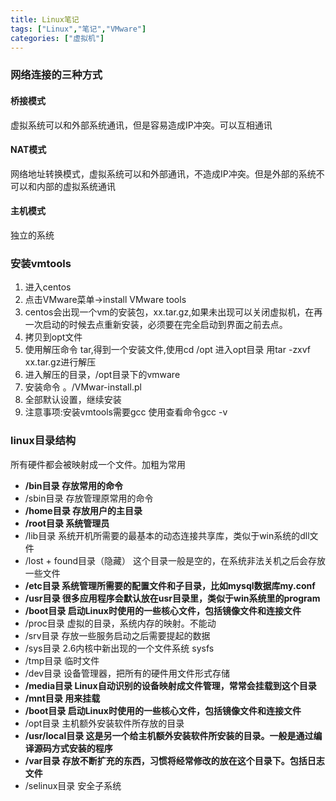```yaml
---
title: Linux笔记
tags: ["Linux","笔记","VMware"]
categories: ["虚拟机"]
---
```


<h3>网络连接的三种方式</h3>
<h4>桥接模式</h4>
<p>虚拟系统可以和外部系统通讯，但是容易造成IP冲突。可以互相通讯</p>

<h4>NAT模式</h4>
<p>网络地址转换模式，虚拟系统可以和外部通讯，不造成IP冲突。但是外部的系统不可以和内部的虚拟系统通讯</p>

<h4>主机模式</h4>
<p>独立的系统</p>

<h3>安装vmtools</h3>
<ol>
    <li>进入centos</li>
    <li>点击VMware菜单->install VMware tools</li>
    <li>centos会出现一个vm的安装包，xx.tar.gz,如果未出现可以关闭虚拟机，在再一次启动的时候去点重新安装，必须要在完全启动到界面之前去点。</li>
    <li>拷贝到opt文件</li>
    <li>使用解压命令 tar,得到一个安装文件,使用cd /opt 进入opt目录 用tar -zxvf xx.tar.gz进行解压</li>
    <li>进入解压的目录，/opt目录下的vmware</li>
    <li>安装命令 。/VMwar-install.pl</li>
    <li>全部默认设置，继续安装</li>
    <li>注意事项:安装vmtools需要gcc 使用查看命令gcc -v</li>
</ol>

<h3>linux目录结构</h3>

<p>所有硬件都会被映射成一个文件。加粗为常用</p>
<ul>
    <li><b>/bin目录 存放常用的命令</b></li>
    <li>/sbin目录 存放管理原常用的命令</li>
    <li><b>/home目录 存放用户的主目录</b></li>
    <li><b>/root目录 系统管理员</b></li>
    <li>/lib目录 系统开机所需要的最基本的动态连接共享库，类似于win系统的dll文件</li>
    <li>/lost + found目录（隐藏） 这个目录一般是空的，在系统非法关机之后会存放一些文件</li>
    <li><b>/etc目录 系统管理所需要的配置文件和子目录，比如mysql数据库my.conf</b></li>
    <li><b>/usr目录 很多应用程序会默认放在usr目录里，类似于win系统里的program</b></li>
    <li><b>/boot目录 启动Linux时使用的一些核心文件，包括镜像文件和连接文件</b></li>
    <li>/proc目录 虚拟的目录，系统内存的映射。不能动</li>
    <li>/srv目录 存放一些服务启动之后需要提起的数据</li>
    <li>/sys目录 2.6内核中新出现的一个文件系统 sysfs</li>
    <li>/tmp目录 临时文件</li>
    <li>/dev目录 设备管理器，把所有的硬件用文件形式存储</li>
    <li><b>/media目录 Linux自动识别的设备映射成文件管理，常常会挂载到这个目录</b></li>
    <li><b>/mnt目录 用来挂载</b></li>
    <li><b>/boot目录 启动Linux时使用的一些核心文件，包括镜像文件和连接文件</b></li>
    <li>/opt目录 主机额外安装软件所存放的目录</li>
    <li><b>/usr/local目录 这是另一个给主机额外安装软件所安装的目录。一般是通过编译源码方式安装的程序</b></li>
    <li><b>/var目录 存放不断扩充的东西，习惯将经常修改的放在这个目录下。包括日志文件</b></li>
    <li>/selinux目录 安全子系统</li>
</ul>




